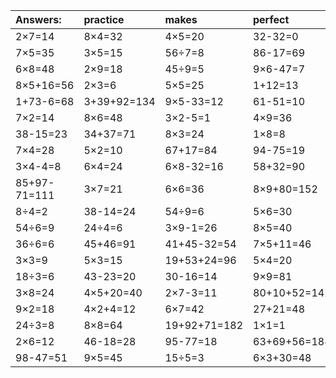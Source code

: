 | Answers: | practice | makes | perfect | ! |
| :--- | :--- | :--- | :--- | :--- |
| 2×7=14 | 8×4=32 | 4×5=20 | 32-32=0 | 95-64=31 | 
| 7×5=35 | 3×5=15 | 56÷7=8 | 86-17=69 | 4×4+80=96 | 
| 6×8=48 | 2×9=18 | 45÷9=5 | 9×6-47=7 | 9×6=54 | 
| 8×5+16=56 | 2×3=6 | 5×5=25 | 1+12=13 | 29-1=28 | 
| 1+73-6=68 | 3+39+92=134 | 9×5-33=12 | 61-51=10 | 4×4=16 | 
| 7×2=14 | 8×6=48 | 3×2-5=1 | 4×9=36 | 19+13=32 | 
| 38-15=23 | 34+37=71 | 8×3=24 | 1×8=8 | 6×2=12 | 
| 7×4=28 | 5×2=10 | 67+17=84 | 94-75=19 | 6×1=6 | 
| 3×4-4=8 | 6×4=24 | 6×8-32=16 | 58+32=90 | 5+94=99 | 
| 85+97-71=111 | 3×7=21 | 6×6=36 | 8×9+80=152 | 6×3=18 | 
| 8÷4=2 | 38-14=24 | 54÷9=6 | 5×6=30 | 2×4=8 | 
| 54÷6=9 | 24÷4=6 | 3×9-1=26 | 8×5=40 | 19+75-63=31 | 
| 36÷6=6 | 45+46=91 | 41+45-32=54 | 7×5+11=46 | 2×4-5=3 | 
| 3×3=9 | 5×3=15 | 19+53+24=96 | 5×4=20 | 50+50+6=106 | 
| 18÷3=6 | 43-23=20 | 30-16=14 | 9×9=81 | 7×3-2=19 | 
| 3×8=24 | 4×5+20=40 | 2×7-3=11 | 80+10+52=142 | 3×9=27 | 
| 9×2=18 | 4×2+4=12 | 6×7=42 | 27+21=48 | 7×8=56 | 
| 24÷3=8 | 8×8=64 | 19+92+71=182 | 1×1=1 | 1×2=2 | 
| 2×6=12 | 46-18=28 | 95-77=18 | 63+69+56=188 | 8×2+89=105 | 
| 98-47=51 | 9×5=45 | 15÷5=3 | 6×3+30=48 | 4×8=32 | 
